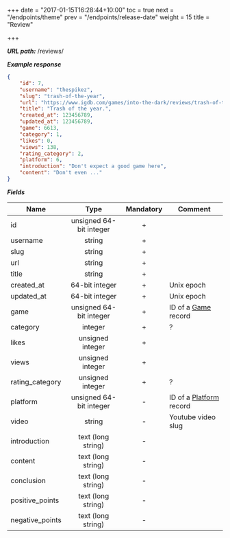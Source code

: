 +++
date = "2017-01-15T16:28:44+10:00"
toc = true
next = "/endpoints/theme"
prev = "/endpoints/release-date"
weight = 15
title = "Review"

+++

***URL path:*** /reviews/

***Example response***

```json
{
    "id": 7,
    "username": "thespikez",
    "slug": "trash-of-the-year",
    "url": "https://www.igdb.com/games/into-the-dark/reviews/trash-of-the-year",
    "title": "Trash of the year.",
    "created_at": 123456789,
    "updated_at": 123456789,
    "game": 6613,
    "category": 1,
    "likes": 0,
    "views": 138,
    "rating_category": 2,
    "platform": 6,
    "introduction": "Don't expect a good game here",
    "content": "Don't even ..."
}
```

***Fields***

| Name            | Type                    | Mandatory | Comment |
| --------------- |:-----------------------:|:---------:| ------- |
| id              | unsigned 64-bit integer |     +     ||
| username        | string                  |     +     ||
| slug            | string                  |     +     ||
| url             | string                  |     +     ||
| title           | string                  |     +     ||
| created_at      | 64-bit integer          |     +     | Unix epoch |
| updated_at      | 64-bit integer          |     +     | Unix epoch |
| game            | unsigned 64-bit integer |     +     | ID of a [Game](../game) record |
| category        | integer                 |     +     | ? |
| likes           | unsigned integer        |     +     ||
| views           | unsigned integer        |     +     ||
| rating_category | unsigned integer        |     +     | ? |
| platform        | unsigned 64-bit integer |     -     | ID of a [Platform](../platform) record |
| video           | string                  |     -     | Youtube video slug |
| introduction    | text (long string)      |     -     ||
| content         | text (long string)      |     -     ||
| conclusion      | text (long string)      |     -     ||
| positive_points | text (long string)      |     -     ||
| negative_points | text (long string)      |     -     ||
